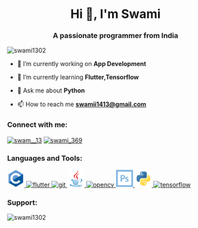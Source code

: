 <h1 align="center">Hi 👋, I'm Swami</h1>
<h3 align="center">A passionate programmer from India</h3>

<p align="left"> <img src="https://komarev.com/ghpvc/?username=swami1302&label=Profile%20views&color=0e75b6&style=flat" alt="swami1302" /> </p>

- 🔭 I’m currently working on **App Development**

- 🌱 I’m currently learning **Flutter,Tensorflow**

- 💬 Ask me about **Python**

- 📫 How to reach me **swamii1413@gmail.com**

<h3 align="left">Connect with me:</h3>
<p align="left">
<a href="https://instagram.com/swam_13" target="blank"><img align="center" src="https://raw.githubusercontent.com/rahuldkjain/github-profile-readme-generator/master/src/images/icons/Social/instagram.svg" alt="swam__13" height="30" width="40" /></a>
<a href="https://www.codechef.com/users/swami_369" target="blank"><img align="center" src="https://cdn.jsdelivr.net/npm/simple-icons@3.1.0/icons/codechef.svg" alt="swami_369" height="30" width="40" /></a>
</p>

<h3 align="left">Languages and Tools:</h3>
<p align="left"> <a href="https://www.cprogramming.com/" target="_blank" rel="noreferrer"> <img src="https://raw.githubusercontent.com/devicons/devicon/master/icons/c/c-original.svg" alt="c" width="40" height="40"/> </a> <a href="https://flutter.dev" target="_blank" rel="noreferrer"> <img src="https://www.vectorlogo.zone/logos/flutterio/flutterio-icon.svg" alt="flutter" width="40" height="40"/> </a> <a href="https://git-scm.com/" target="_blank" rel="noreferrer"> <img src="https://www.vectorlogo.zone/logos/git-scm/git-scm-icon.svg" alt="git" width="40" height="40"/> </a> <a href="https://www.java.com" target="_blank" rel="noreferrer"> <img src="https://raw.githubusercontent.com/devicons/devicon/master/icons/java/java-original.svg" alt="java" width="40" height="40"/> </a> <a href="https://opencv.org/" target="_blank" rel="noreferrer"> <img src="https://www.vectorlogo.zone/logos/opencv/opencv-icon.svg" alt="opencv" width="40" height="40"/> </a> <a href="https://www.photoshop.com/en" target="_blank" rel="noreferrer"> <img src="https://raw.githubusercontent.com/devicons/devicon/master/icons/photoshop/photoshop-line.svg" alt="photoshop" width="40" height="40"/> </a> <a href="https://www.python.org" target="_blank" rel="noreferrer"> <img src="https://raw.githubusercontent.com/devicons/devicon/master/icons/python/python-original.svg" alt="python" width="40" height="40"/> </a> <a href="https://www.tensorflow.org" target="_blank" rel="noreferrer"> <img src="https://www.vectorlogo.zone/logos/tensorflow/tensorflow-icon.svg" alt="tensorflow" width="40" height="40"/> </a> </p>

<h3 align="left">Support:</h3>
<p><a href="https://www.buymeacoffee.com/swami1302"> <img align="left" src="https://cdn.buymeacoffee.com/buttons/v2/default-yellow.png" height="50" width="210" alt="swami1302" /></a></p><br><br>
